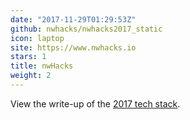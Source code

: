 ```yaml
---
date: "2017-11-29T01:29:53Z"
github: nwhacks/nwhacks2017_static
icon: laptop
site: https://www.nwhacks.io
stars: 1
title: nwHacks
weight: 2
---
```

View the write-up of the [2017 tech stack](/post/nwhacks/).